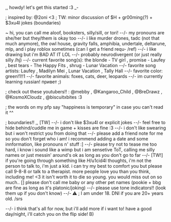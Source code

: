 ,, howdy! let's get this started :3 _-

; inspired by: @2oni <3
; TW: minor discussion of $H + gr00ming(?) + $3xu4l jokes (boundaries)

~ hi, you can call me aloof, booksters, silly/sill, or tori!
--/- my pronouns are she/her but they/them is okay too
--/- i like murder drones, tadc (not that much anymore), the owl house, gravity falls, amphibia, undertale, deltarune, mlp, and i play roblox sometimes (can I get a friend requ- /ref)
--/- i like drawing but i'm BAD AT IT LOL
--/- probably neurodivergent (or just really silly /hj)
--/- current favorite song(s): the blonde - TV girl , promise - Laufey , best tears - The Happy Fits , shrug - Lunar Vacation
--/- favorite song artists: Laufey , Madilyn Mei , Lunar Vacation , Tally Hall
--/- favorite color: green!1!!1
--/- favorite animals: foxes, cats, deer, leopards
--/- im currently learning russian! привет ;)

; check out these youtubers!! : @mebby , @Kangaroo_Child , @BreDrawz , @KosmoXCloudz , @biscuitxbites :3

; the words on my pfp say "happiness is temporary" in case you can't read it ^^

; boundaries!! ,, [TW]
--/- i don't like $3xu4l or explicit jokes
--/- feel free to hide behind/cuddle me in game + kisses are fine :3
--/- i don't like swearing but i won't restrict you from doing that
--/- please add a friend note for me so you don't forget who i am! i recommend adding a date and some innformation, like pronouns n' stuff :]
--/- please try not to tease me too hard, i know i sound like a wimp but i am sensetive ToT, calling me silly names or just messin' around's ok as long as you don't go to far
--/- [TW!] if you're going through something like $H/$u1cid4l thoughts, i'm not the person to talk to, i'm just a kid. i can try my best to comfort you but please call 9-8-8 or talk to a  therapist. more people love you than you think, including me! <3 it isn't worth it to die so young. you would miss out on so much.. []
please don't call me baby or any other pet names (pookie + bbg are fine as long as it's platonic/joking)
--/- please use tone indicators!! (look them up if you don't know)
--/- ⚠️ ; I am under 18. DNI if you are 20+ years old. /srs

--/- i think that's all for now, but i'll add more if i want to! have a good day/night, i'll catch you on the flip side! B)

<!---
2al00f/2al00f is a ✨ special ✨ repository because its `README.md` (this file) appears on your GitHub profile.
You can click the Preview link to take a look at your changes.
--->

